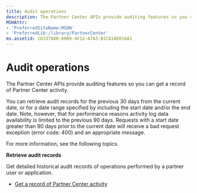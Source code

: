 ```yaml
---
title: Audit operations
description: The Partner Center APIs provide auditing features so you can get a record of Partner Center activity.
MSHAttr:
- 'PreferredSiteName:MSDN'
- 'PreferredLib:/library/PartnerCenter'
ms.assetid: C6337A08-6009-4F12-A7A3-B1CA1AE016A1
---
```


# Audit operations


The Partner Center APIs provide auditing features so you can get a record of Partner Center activity.

You can retrieve audit records for the previous 30 days from the current date, or for a date range specified by including the start date and/or the end date. Note, however, that for performance reasons activity log data availability is limited to the previous 90 days. Requests with a start date greater than 90 days prior to the current date will receive a bad request exception (error code: 400) and an appropriate message.

For more information, see the following topics.

**Retrieve audit records**

Get detailed historical audit records of operations performed by a partner user or application.

-   [Get a record of Partner Center activity](get-a-record-of-partner-center-activity-by-user.md)

 

 




